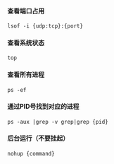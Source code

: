 #### 查看端口占用

```shell
lsof -i {udp:tcp}:{port}
```

#### 查看系统状态

```shell
top
```

#### 查看所有进程

```shell
ps -ef
```

#### 通过PID号找到对应的进程

```shell
ps -aux |grep -v grep|grep {pid}
```

#### 后台运行（不要挂起）

```shell
nohup {command}
```









